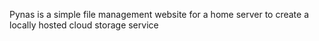 Pynas is a simple file management website for a home server to create a locally hosted cloud storage service
